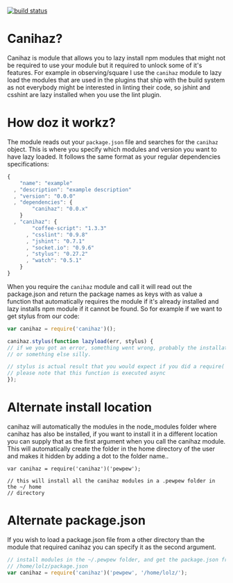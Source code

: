[![build status](https://secure.travis-ci.org/3rd-Eden/canihaz.png)](http://travis-ci.org/3rd-Eden/canihaz)
# Canihaz?

Canihaz is module that allows you to lazy install npm modules that might not be
required to use your module but it required to unlock some of it's features. For
example in observing/square I use the `canihaz` module to lazy load the modules
that are used in the plugins that ship with the build system as not everybody
might be interested in linting their code, so jshint and csshint are lazy
installed when you use the lint plugin.

# How doz it workz?

The module reads out your `package.json` file and searches for the `canihaz`
object. This is where you specify which modules and version you want to have
lazy loaded. It follows the same format as your regular dependencies
specifications:

```js
{
    "name": "example"
  , "description": "example description"
  , "version": "0.0.0"
  , "dependencies": {
        "canihaz": "0.0.x"
    }
  , "canihaz": {
        "coffee-script": "1.3.3"
      , "csslint": "0.9.8"
      , "jshint": "0.7.1"
      , "socket.io": "0.9.6"
      , "stylus": "0.27.2"
      , "watch": "0.5.1"
    }
}
```

When you require the `canihaz` module and call it will read out the package.json
and return the package names as keys with as value a function that automatically
requires the module if it's already installed and lazy installs npm module if it
cannot be found. So for example if we want to get stylus from our code:

```js
var canihaz = require('canihaz')();

canihaz.stylus(function lazyload(err, stylus) {
// if we you got an error, something went wrong, probably the installation
// or something else silly.

// stylus is actual result that you would expect if you did a require('stylus');
// please note that this function is executed async
});
```

# Alternate install location

canihaz will automatically the modules in the node_modules folder where canihaz
has also be installed, if you want to install it in a different location you can
supply that as the first argument when you call the canihaz module. This will
automatically create the folder in the home directory of the user and makes it
hidden by adding a dot to the folder name..

```
var canihaz = require('canihaz')('pewpew');

// this will install all the canihaz modules in a .pewpew folder in the ~/ home
// directory
```

# Alternate package.json

If you wish to load a package.json file from a other directory than the module
that required canihaz you can specify it as the second argument.

```js
// install modules in the ~/.pewpew folder, and get the package.json from
// /home/lolz/package.json
var canihaz = require('canihaz')('pewpew', '/home/lolz/');
```
